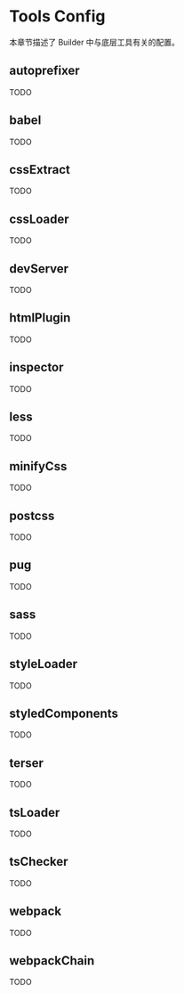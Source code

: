 # Tools Config

本章节描述了 Builder 中与底层工具有关的配置。

## autoprefixer

TODO

## babel

TODO

## cssExtract

TODO

## cssLoader

TODO

## devServer

TODO

## htmlPlugin

TODO

## inspector

TODO

## less

TODO

## minifyCss

TODO

## postcss

TODO

## pug

TODO

## sass

TODO

## styleLoader

TODO

## styledComponents

TODO

## terser

TODO

## tsLoader

TODO

## tsChecker

TODO

## webpack

TODO

## webpackChain

TODO
